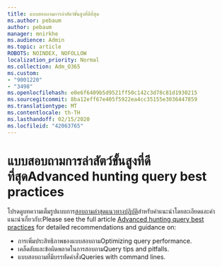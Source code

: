 ```yaml
---
title: แบบสอบถามการล่าสัตว์ขั้นสูงที่ดีที่สุด
ms.author: pebaum
author: pebaum
manager: mnirkhe
ms.audience: Admin
ms.topic: article
ROBOTS: NOINDEX, NOFOLLOW
localization_priority: Normal
ms.collection: Adm_O365
ms.custom:
- "9001220"
- "3498"
ms.openlocfilehash: e0e6f6409b5d9521ff50c142c3d78c81d1930215
ms.sourcegitcommit: 8ba12eff67e405f5922ea4cc35155e3036447859
ms.translationtype: MT
ms.contentlocale: th-TH
ms.lasthandoff: 02/15/2020
ms.locfileid: "42063765"
---
```

# <a name="advanced-hunting-query-best-practices"></a><span data-ttu-id="a7dba-102">แบบสอบถามการล่าสัตว์ขั้นสูงที่ดีที่สุด</span><span class="sxs-lookup"><span data-stu-id="a7dba-102">Advanced hunting query best practices</span></span>

<span data-ttu-id="a7dba-103">โปรดดูบทความเต็มรูปแบบการ[สอบถามล่าสุดแนวทางปฏิบัติ](https://docs.microsoft.com/en-us/windows/security/threat-protection/microsoft-defender-atp/advanced-hunting-best-practices#optimize-query-performance)สำหรับคำแนะนำโดยละเอียดและคำแนะนำเกี่ยวกับ:</span><span class="sxs-lookup"><span data-stu-id="a7dba-103">Please see the full article [Advanced hunting query best practices](https://docs.microsoft.com/en-us/windows/security/threat-protection/microsoft-defender-atp/advanced-hunting-best-practices#optimize-query-performance) for detailed recommendations and guidance on:</span></span>
- <span data-ttu-id="a7dba-104">การเพิ่มประสิทธิภาพของแบบสอบถาม</span><span class="sxs-lookup"><span data-stu-id="a7dba-104">Optimizing query performance.</span></span>
- <span data-ttu-id="a7dba-105">เคล็ดลับและข้อผิดพลาดในการสอบถาม</span><span class="sxs-lookup"><span data-stu-id="a7dba-105">Query tips and pitfalls.</span></span>
- <span data-ttu-id="a7dba-106">แบบสอบถามที่มีบรรทัดคำสั่ง</span><span class="sxs-lookup"><span data-stu-id="a7dba-106">Queries with command lines.</span></span>


